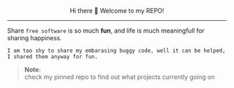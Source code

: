 <p align="center">
  Hi there 👋 Welcome to my REPO!
</p>
<hr>

Share `free software` is so much <b>fun</b>, and life is much meaningfull for sharing happiness.

```
I am too shy to share my embarasing buggy code, well it can be helped, I shared them anyway for fun.
```

> <b>Note</b>:<br>
> check my pinned repo to find out what projects currently going on
